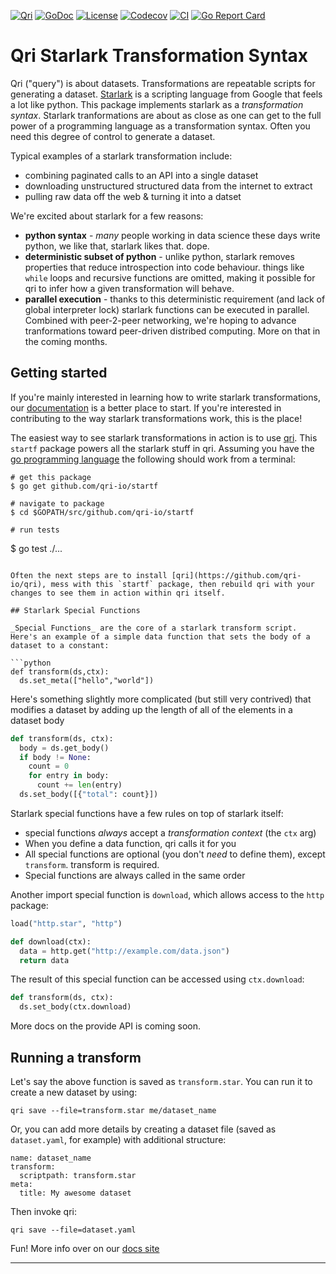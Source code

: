 [![Qri](https://img.shields.io/badge/made%20by-qri-magenta.svg?style=flat-square)](https://qri.io)
[![GoDoc](https://godoc.org/github.com/qri-io/startf?status.svg)](http://godoc.org/github.com/qri-io/startf)
[![License](https://img.shields.io/github/license/qri-io/startf.svg?style=flat-square)](./LICENSE)
[![Codecov](https://img.shields.io/codecov/c/github/qri-io/startf.svg?style=flat-square)](https://codecov.io/gh/qri-io/startf)
[![CI](https://img.shields.io/circleci/project/github/qri-io/startf.svg?style=flat-square)](https://circleci.com/gh/qri-io/startf)
[![Go Report Card](https://goreportcard.com/badge/github.com/qri-io/startf)](https://goreportcard.com/report/github.com/qri-io/startf)

# Qri Starlark Transformation Syntax

Qri ("query") is about datasets. Transformations are repeatable scripts for generating a dataset. [Starlark](https://github.com/google/starlark-go/blob/master/doc/spec.md) is a scripting language from Google that feels a lot like python. This package implements starlark as a _transformation syntax_. Starlark tranformations are about as close as one can get to the full power of a programming language as a transformation syntax. Often you need this degree of control to generate a dataset.

Typical examples of a starlark transformation include:
* combining paginated calls to an API into a single dataset
* downloading unstructured structured data from the internet to extract
* pulling raw data off the web & turning it into a datset

We're excited about starlark for a few reasons:
* **python syntax** - _many_ people working in data science these days write python, we like that, starlark likes that. dope.
* **deterministic subset of python** - unlike python, starlark removes properties that reduce introspection into code behaviour. things like `while` loops and recursive functions are omitted, making it possible for qri to infer how a given transformation will behave.
* **parallel execution** - thanks to this deterministic requirement (and lack of global interpreter lock) starlark functions can be executed in parallel. Combined with peer-2-peer networking, we're hoping to advance tranformations toward peer-driven distribed computing. More on that in the coming months.


## Getting started
If you're mainly interested in learning how to write starlark transformations, our [documentation](https://qri.io/docs) is a better place to start. If you're interested in contributing to the way starlark transformations work, this is the place!

The easiest way to see starlark transformations in action is to use [qri](https://github.com/qri-io/qri). This `startf` package powers all the starlark stuff in qri. Assuming you have the [go programming language](https://golang.org/) the following should work from a terminal:
```shell
# get this package
$ go get github.com/qri-io/startf

# navigate to package
$ cd $GOPATH/src/github.com/qri-io/startf

# run tests

```
$ go test ./...
```

Often the next steps are to install [qri](https://github.com/qri-io/qri), mess with this `startf` package, then rebuild qri with your changes to see them in action within qri itself.

## Starlark Special Functions

_Special Functions_ are the core of a starlark transform script. Here's an example of a simple data function that sets the body of a dataset to a constant:

```python
def transform(ds,ctx):
  ds.set_meta(["hello","world"])
```

Here's something slightly more complicated (but still very contrived) that modifies a dataset by adding up the length of all of the elements in a dataset body

```python
def transform(ds, ctx):
  body = ds.get_body()
  if body != None:
    count = 0
    for entry in body:
      count += len(entry)
  ds.set_body([{"total": count}])
```

Starlark special functions have a few rules on top of starlark itself:
* special functions *always* accept a _transformation context_ (the `ctx` arg)
* When you define a data function, qri calls it for you
* All special functions are optional (you don't _need_ to define them), except `transform`. transform is required.
* Special functions are always called in the same order

Another import special function is `download`, which allows access to the `http` package:

```python
load("http.star", "http")

def download(ctx):
  data = http.get("http://example.com/data.json")  
  return data
```

The result of this special function can be accessed using `ctx.download`:

```python
def transform(ds, ctx):
  ds.set_body(ctx.download)
```

More docs on the provide API is coming soon.

## Running a transform

Let's say the above function is saved as `transform.star`. You can run it to create a new dataset by using:

```
qri save --file=transform.star me/dataset_name
```

Or, you can add more details by creating a dataset file (saved as `dataset.yaml`, for example) with additional structure:

```
name: dataset_name
transform:
  scriptpath: transform.star
meta:
  title: My awesome dataset
```

Then invoke qri:

```
qri save --file=dataset.yaml
```

Fun! More info over on our [docs site](https://qri.io/docs)

** **
